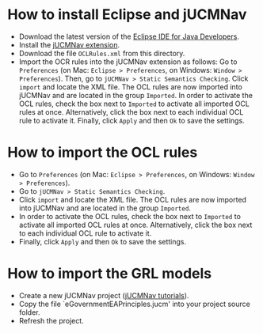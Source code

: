 # How to install Eclipse and jUCMNav
* Download the latest version of the <a href="https://www.eclipse.org/downloads/">Eclipse IDE for Java Developers</a>.
* Install the <a href="http://jucmnav.softwareengineering.ca/ucm/bin/view/ProjetSEG/DownloadingAndInstallation">jUCMNav extension</a>.
* Download the file `OCLRules.xml` from this directory.
* Import the OCR rules into the jUCMNav extension as follows: Go to `Preferences` (on Mac: `Eclipse > Preferences`, on Windows: `Window > Preferences`). Then, go to `jUCMNav > Static Semantics Checking`. Click `import` and locate the XML file. The OCL rules are now imported into jUCMNav and are located in the group `Imported`. In order to activate the OCL rules, check the box next to `Imported` to activate all imported OCL rules at once. Alternatively, click the box next to each individual OCL rule to activate it. Finally, click `Apply` and then `Ok` to save the settings.

# How to import the OCL rules
* Go to `Preferences` (on Mac: `Eclipse > Preferences`, on Windows: `Window > Preferences`). 
* Go to `jUCMNav > Static Semantics Checking`. 
* Click `import` and locate the XML file. The OCL rules are now imported into jUCMNav and are located in the group `Imported`. 
* In order to activate the OCL rules, check the box next to `Imported` to activate all imported OCL rules at once. Alternatively, click the box next to each individual OCL rule to activate it. 
* Finally, click `Apply` and then `Ok` to save the settings.

# How to import the GRL models

* Create a new jUCMNav project (<a href="http://jucmnav.softwareengineering.ca/ucm/bin/view/ProjetSEG/JUCMNavTutorials">jUCMNav tutorials</a>).
* Copy the file `eGovernmentEAPrinciples.jucm' into your project source folder.
* Refresh the project.
